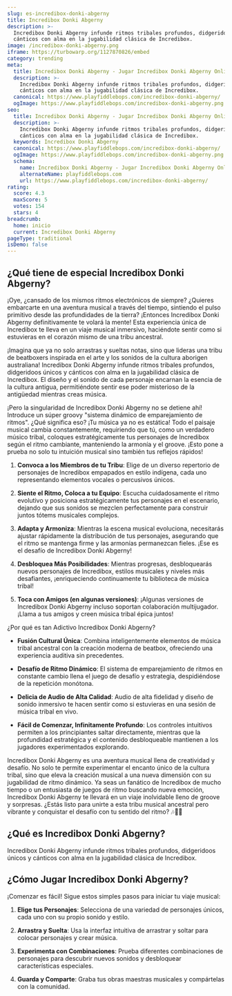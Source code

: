 ```yaml
---
slug: es-incredibox-donki-abgerny
title: Incredibox Donki Abgerny
description: >-
  Incredibox Donki Abgerny infunde ritmos tribales profundos, didgeridoos únicos y
  cánticos con alma en la jugabilidad clásica de Incredibox.
image: /incredibox-donki-abgerny.png
iframe: https://turbowarp.org/1127870826/embed
category: trending
meta:
  title: Incredibox Donki Abgerny - Jugar Incredibox Donki Abgerny Online
  description: >-
    Incredibox Donki Abgerny infunde ritmos tribales profundos, didgeridoos únicos y
    cánticos con alma en la jugabilidad clásica de Incredibox.
  canonical: https://www.playfiddlebops.com/incredibox-donki-abgerny/
  ogImage: https://www.playfiddlebops.com/incredibox-donki-abgerny.png
seo:
  title: Incredibox Donki Abgerny - Jugar Incredibox Donki Abgerny Online
  description: >-
    Incredibox Donki Abgerny infunde ritmos tribales profundos, didgeridoos únicos y
    cánticos con alma en la jugabilidad clásica de Incredibox.
  keywords: Incredibox Donki Abgerny
  canonical: https://www.playfiddlebops.com/incredibox-donki-abgerny/
  ogImage: https://www.playfiddlebops.com/incredibox-donki-abgerny.png
  schema:
    name: Incredibox Donki Abgerny - Jugar Incredibox Donki Abgerny Online
    alternateName: playfiddlebops.com
    url: https://www.playfiddlebops.com/incredibox-donki-abgerny/
rating:
  score: 4.3
  maxScore: 5
  votes: 154
  stars: 4
breadcrumb:
  home: inicio
  current: Incredibox Donki Abgerny
pageType: traditional
isDemo: false
---
```


## ¿Qué tiene de especial Incredibox Donki Abgerny?

¡Oye, ¿cansado de los mismos ritmos electrónicos de siempre? ¿Quieres embarcarte en una aventura musical a través del tiempo, sintiendo el pulso primitivo desde las profundidades de la tierra? ¡Entonces Incredibox Donki Abgerny definitivamente te volará la mente! Esta experiencia única de Incredibox te lleva en un viaje musical inmersivo, haciéndote sentir como si estuvieras en el corazón mismo de una tribu ancestral.

¡Imagina que ya no solo arrastras y sueltas notas, sino que lideras una tribu de beatboxers inspirada en el arte y los sonidos de la cultura aborigen australiana! Incredibox Donki Abgerny infunde ritmos tribales profundos, didgeridoos únicos y cánticos con alma en la jugabilidad clásica de Incredibox. El diseño y el sonido de cada personaje encarnan la esencia de la cultura antigua, permitiéndote sentir ese poder misterioso de la antigüedad mientras creas música.

¡Pero la singularidad de Incredibox Donki Abgerny no se detiene ahí! Introduce un súper groovy "sistema dinámico de emparejamiento de ritmos". ¿Qué significa eso? ¡Tu música ya no es estática! Todo el paisaje musical cambia constantemente, requiriendo que tú, como un verdadero músico tribal, coloques estratégicamente tus personajes de Incredibox según el ritmo cambiante, manteniendo la armonía y el groove. ¡Esto pone a prueba no solo tu intuición musical sino también tus reflejos rápidos!

1. **Convoca a los Miembros de tu Tribu**: Elige de un diverso repertorio de personajes de Incredibox empapados en estilo indígena, cada uno representando elementos vocales o percusivos únicos.

1. **Siente el Ritmo, Coloca a tu Equipo**: Escucha cuidadosamente el ritmo evolutivo y posiciona estratégicamente tus personajes en el escenario, dejando que sus sonidos se mezclen perfectamente para construir juntos tótems musicales complejos.

1. **Adapta y Armoniza**: Mientras la escena musical evoluciona, necesitarás ajustar rápidamente la distribución de tus personajes, asegurando que el ritmo se mantenga firme y las armonías permanezcan fieles. ¡Ese es el desafío de Incredibox Donki Abgerny!

1. **Desbloquea Más Posibilidades**: Mientras progresas, desbloquearás nuevos personajes de Incredibox, estilos musicales y niveles más desafiantes, ¡enriqueciendo continuamente tu biblioteca de música tribal!

1. **Toca con Amigos (en algunas versiones)**: ¡Algunas versiones de Incredibox Donki Abgerny incluso soportan colaboración multijugador. ¡Llama a tus amigos y creen música tribal épica juntos!

¿Por qué es tan Adictivo Incredibox Donki Abgerny?

- **Fusión Cultural Única**: Combina inteligentemente elementos de música tribal ancestral con la creación moderna de beatbox, ofreciendo una experiencia auditiva sin precedentes.

- **Desafío de Ritmo Dinámico**: El sistema de emparejamiento de ritmos en constante cambio llena el juego de desafío y estrategia, despidiéndose de la repetición monótona.

- **Delicia de Audio de Alta Calidad**: Audio de alta fidelidad y diseño de sonido inmersivo te hacen sentir como si estuvieras en una sesión de música tribal en vivo.

- **Fácil de Comenzar, Infinitamente Profundo**: Los controles intuitivos permiten a los principiantes saltar directamente, mientras que la profundidad estratégica y el contenido desbloqueable mantienen a los jugadores experimentados explorando.

Incredibox Donki Abgerny es una aventura musical llena de creatividad y desafío. No solo te permite experimentar el encanto único de la cultura tribal, sino que eleva la creación musical a una nueva dimensión con su jugabilidad de ritmo dinámico. Ya seas un fanático de Incredibox de mucho tiempo o un entusiasta de juegos de ritmo buscando nueva emoción, Incredibox Donki Abgerny te llevará en un viaje inolvidable lleno de groove y sorpresas. ¿Estás listo para unirte a esta tribu musical ancestral pero vibrante y conquistar el desafío con tu sentido del ritmo? 🎶🎤🎼

## ¿Qué es Incredibox Donki Abgerny?

Incredibox Donki Abgerny infunde ritmos tribales profundos, didgeridoos únicos y cánticos con alma en la jugabilidad clásica de Incredibox.

## ¿Cómo Jugar Incredibox Donki Abgerny?

¡Comenzar es fácil! Sigue estos simples pasos para iniciar tu viaje musical:

1. **Elige tus Personajes**: Selecciona de una variedad de personajes únicos, cada uno con su propio sonido y estilo.

1. **Arrastra y Suelta**: Usa la interfaz intuitiva de arrastrar y soltar para colocar personajes y crear música.

1. **Experimenta con Combinaciones**: Prueba diferentes combinaciones de personajes para descubrir nuevos sonidos y desbloquear características especiales.

1. **Guarda y Comparte**: Graba tus obras maestras musicales y compártelas con la comunidad.